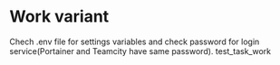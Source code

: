 # Work variant
Chech .env file for settings variables and check password for login service(Portainer and Teamcity have same password).
test_task_work
